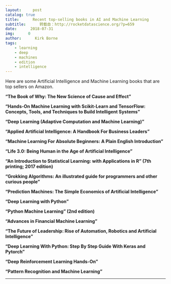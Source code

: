 ```yaml
---
layout:     post
catalog: true
title:      Recent top-selling books in AI and Machine Learning
subtitle:      转载自：http://rocketdatascience.org/?p=659
date:      2018-07-31
img:      0
author:      Kirk Borne
tags:
    - learning
    - deep
    - machines
    - edition
    - intelligence
---
```


Here are some Artificial Intelligence and Machine Learning books that are top sellers on Amazon.

**“The Book of Why: The New Science of Cause and Effect”**

**“Hands-On Machine Learning with Scikit-Learn and TensorFlow: Concepts, Tools, and Techniques to Build Intelligent Systems”**

**“Deep Learning (Adaptive Computation and Machine Learning)”**

**“Applied Artificial Intelligence: A Handbook For Business Leaders”**

**“Machine Learning For Absolute Beginners: A Plain English Introduction”**

**“Life 3.0: Being Human in the Age of Artificial Intelligence”**

**“An Introduction to Statistical Learning: with Applications in R” (7th printing; 2017 edition)**

**“Grokking Algorithms: An illustrated guide for programmers and other curious people”**

**“Prediction Machines: The Simple Economics of Artificial Intelligence”**

**“Deep Learning with Python”**

**“Python Machine Learning” (2nd edition)**

**“Advances in Financial Machine Learning”**

**“The Future of Leadership: Rise of Automation, Robotics and Artificial Intelligence”**

**“Deep Learning With Python: Step By Step Guide With Keras and Pytorch”**

**“Deep Reinforcement Learning Hands-On”**

**“Pattern Recognition and Machine Learning”**

---
